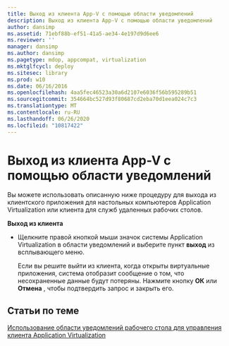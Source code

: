 ```yaml
---
title: Выход из клиента App-V с помощью области уведомлений
description: Выход из клиента App-V с помощью области уведомлений
author: dansimp
ms.assetid: 71ebf88b-ef51-41a5-ae34-4e197d9d6ee6
ms.reviewer: ''
manager: dansimp
ms.author: dansimp
ms.pagetype: mdop, appcompat, virtualization
ms.mktglfcycl: deploy
ms.sitesec: library
ms.prod: w10
ms.date: 06/16/2016
ms.openlocfilehash: 4aa5fec46523a30a6d2107e6036f56b595289b51
ms.sourcegitcommit: 354664bc527d93f80687cd2eba70d1eea024c7c3
ms.translationtype: MT
ms.contentlocale: ru-RU
ms.lasthandoff: 06/26/2020
ms.locfileid: "10817422"
---
```

# Выход из клиента App-V с помощью области уведомлений


Вы можете использовать описанную ниже процедуру для выхода из клиентского приложения для настольных компьютеров Application Virtualization или клиента для служб удаленных рабочих столов.

**Выход из клиента**

-   Щелкните правой кнопкой мыши значок системы Application Virtualization в области уведомлений и выберите пункт **выход** из всплывающего меню.

    Если вы решите выйти из клиента, когда открыты виртуальные приложения, система отобразит сообщение о том, что несохраненные данные будут потеряны. Нажмите кнопку **ОК** или **Отмена** , чтобы подтвердить запрос и закрыть его.

## Статьи по теме


[Использование области уведомлений рабочего стола для управления клиента Application Virtualization](how-to-use-the-desktop-notification-area-for-application-virtualization-client-management.md)

 

 





